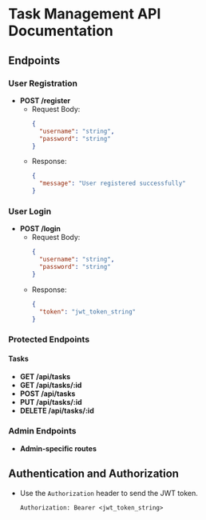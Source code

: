 # Task Management API Documentation

## Endpoints

### User Registration
- **POST /register**
  - Request Body:
    ```json
    {
      "username": "string",
      "password": "string"
    }
    ```
  - Response:
    ```json
    {
      "message": "User registered successfully"
    }
    ```

### User Login
- **POST /login**
  - Request Body:
    ```json
    {
      "username": "string",
      "password": "string"
    }
    ```
  - Response:
    ```json
    {
      "token": "jwt_token_string"
    }
    ```

### Protected Endpoints
#### Tasks
- **GET /api/tasks**
- **GET /api/tasks/:id**
- **POST /api/tasks**
- **PUT /api/tasks/:id**
- **DELETE /api/tasks/:id**

### Admin Endpoints
- **Admin-specific routes**

## Authentication and Authorization
- Use the `Authorization` header to send the JWT token.
  ```http
  Authorization: Bearer <jwt_token_string>
